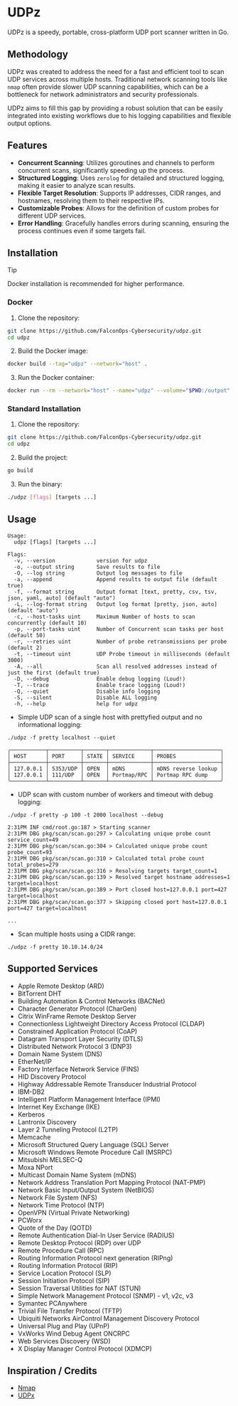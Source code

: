 # UDPz

UDPz is a speedy, portable, cross-platform UDP port scanner written in Go.

## Methodology

UDPz was created to address the need for a fast and efficient tool to scan UDP services across multiple hosts. 
Traditional network scanning tools like `nmap` often provide slower UDP scanning capabilities, which can be a bottleneck for network administrators and security professionals.

UDPz aims to fill this gap by providing a robust solution that can be easily integrated into existing workflows due to his logging capabilities and flexible output options.

## Features

- **Concurrent Scanning**: Utilizes goroutines and channels to perform concurrent scans, significantly speeding up the process.
- **Structured Logging**: Uses `zerolog` for detailed and structured logging, making it easier to analyze scan results.
- **Flexible Target Resolution**: Supports IP addresses, CIDR ranges, and hostnames, resolving them to their respective IPs.
- **Customizable Probes**: Allows for the definition of custom probes for different UDP services.
- **Error Handling**: Gracefully handles errors during scanning, ensuring the process continues even if some targets fail.


## Installation

> [!TIP]
> Docker installation is recommended for higher performance.

### Docker

1. Clone the repository:
```sh
git clone https://github.com/FalconOps-Cybersecurity/udpz.git
cd udpz
```

2. Build the Docker image:
```sh
docker build --tag="udpz" --network="host" .
```

3. Run the Docker container:
```sh
docker run --rm --network="host" --name="udpz" --volume="$PWD:/output" -it udpz [flags] [targets ...]
```

### Standard Installation

1. Clone the repository:
```sh
git clone https://github.com/FalconOps-Cybersecurity/udpz.git
cd udpz
```

2. Build the project:
```sh
go build
```

3. Run the binary:
```sh
./udpz [flags] [targets ...]
```

## Usage

```
Usage:
  udpz [flags] [targets ...]

Flags:
  -v, --version             version for udpz
  -o, --output string       Save results to file
  -O, --log string          Output log messages to file
  -a, --append              Append results to output file (default true)
  -f, --format string       Output format [text, pretty, csv, tsv, json, yaml, auto] (default "auto")
  -L, --log-format string   Output log format [pretty, json, auto] (default "auto")
  -c, --host-tasks uint     Maximum Number of hosts to scan concurrently (default 10)
  -p, --port-tasks uint     Number of Concurrent scan tasks per host (default 50)
  -r, --retries uint        Number of probe retransmissions per probe (default 2)
  -t, --timeout uint        UDP Probe timeout in milliseconds (default 3000)
  -A, --all                 Scan all resolved addresses instead of just the first (default true)
  -D, --debug               Enable debug logging (Loud!)
  -T, --trace               Enable trace logging (Loud!)
  -Q, --quiet               Disable info logging
  -S, --silent              Disable ALL logging
  -h, --help                help for udpz
```

- Simple UDP scan of a single host with prettyfied output and no informational logging:
```
./udpz -f pretty localhost --quiet

╭───────────┬──────────┬───────┬─────────────┬─────────────────────╮
│ HOST      │ PORT     │ STATE │ SERVICE     │ PROBES              │
├───────────┼──────────┼───────┼─────────────┼─────────────────────┤
│ 127.0.0.1 │ 5353/UDP │ OPEN  │ mDNS        │ mDNS reverse lookup │
│ 127.0.0.1 │ 111/UDP  │ OPEN  │ Portmap/RPC │ Portmap RPC dump    │
╰───────────┴──────────┴───────┴─────────────┴─────────────────────╯
```

- UDP scan with custom number of workers and timeout with debug logging:
```
./udpz -f pretty -p 100 -t 2000 localhost --debug

2:31PM INF cmd/root.go:187 > Starting scanner
2:31PM DBG pkg/scan/scan.go:297 > Calculating unique probe count service_count=49
2:31PM DBG pkg/scan/scan.go:304 > Calculated unique probe count probe_count=93
2:31PM DBG pkg/scan/scan.go:310 > Calculated total probe count total_probes=279
2:31PM DBG pkg/scan/scan.go:316 > Resolving targets target_count=1
2:31PM DBG pkg/scan/scan.go:139 > Resolved target hostname addresses=1 target=localhost
2:31PM DBG pkg/scan/scan.go:389 > Port closed host=127.0.0.1 port=427 target=localhost
2:31PM DBG pkg/scan/scan.go:377 > Skipping closed port host=127.0.0.1 port=427 target=localhost

...
```

- Scan multiple hosts using a CIDR range:
```
./udpz -f pretty 10.10.14.0/24
```


## Supported Services

- Apple Remote Desktop (ARD)
- BitTorrent DHT
- Building Automation & Control Networks (BACNet)
- Character Generator Protocol (CharGen)
- Citrix WinFrame Remote Desktop Server
- Connectionless Lightweight Directory Access Protocol (CLDAP)
- Constrained Application Protocol (CoAP)
- Datagram Transport Layer Security (DTLS)
- Distributed Network Protocol 3 (DNP3)
- Domain Name System (DNS)
- EtherNet/IP
- Factory Interface Network Service (FINS)
- HID Discovery Protocol
- Highway Addressable Remote Transducer Industrial Protocol
- IBM-DB2
- Intelligent Platform Management Interface (IPMI)
- Internet Key Exchange (IKE)
- Kerberos
- Lantronix Discovery
- Layer 2 Tunneling Protocol (L2TP)
- Memcache
- Microsoft Structured Query Language (SQL) Server
- Microsoft Windows Remote Procedure Call (MSRPC)
- Mitsubishi MELSEC-Q
- Moxa NPort
- Multicast Domain Name System (mDNS)
- Network Address Translation Port Mapping Protocol (NAT-PMP)
- Network Basic Input/Output System (NetBIOS)
- Network File System (NFS)
- Network Time Protocol (NTP)
- OpenVPN (Virtual Private Networking)
- PCWorx
- Quote of the Day (QOTD)
- Remote Authentication Dial-In User Service (RADIUS)
- Remote Desktop Protocol (RDP) over UDP
- Remote Procedure Call (RPC)
- Routing Information Protocol next generation (RIPng)
- Routing Information Protocol (RIP)
- Service Location Protocol (SLP)
- Session Initiation Protocol (SIP)
- Session Traversal Utilities for NAT (STUN)
- Simple Network Management Protocol (SNMP) - v1, v2c, v3
- Symantec PCAnywhere
- Trivial File Transfer Protocol (TFTP)
- Ubiquiti Networks AirControl Management Discovery Protocol
- Universal Plug and Play (UPnP)
- VxWorks Wind Debug Agent ONCRPC
- Web Services Discovery (WSD)
- X Display Manager Control Protocol (XDMCP)

## Inspiration / Credits
- [Nmap](https://nmap.org/)
- [UDPx](https://github.com/nullt3r/udpx)